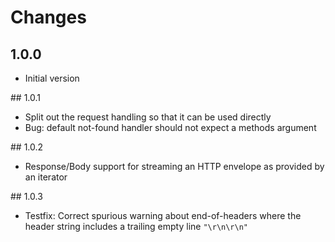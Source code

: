 # Changes

## 1.0.0

- Initial version

## 1.0.1

- Split out the request handling so that it can be used directly
- Bug: default not-found handler should not expect a methods argument

## 1.0.2

- Response/Body support for streaming an HTTP envelope as provided by an iterator

## 1.0.3

- Testfix: Correct spurious warning about end-of-headers where the
header string includes a trailing empty line `"\r\n\r\n"`
